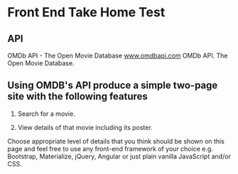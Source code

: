 # Front End Take Home Test

## API
OMDb API - The Open Movie Database
www.omdbapi.com
OMDb API. The Open Movie Database.

## Using OMDB's API produce a simple two-page site with the following features

1. Search for a movie.

2. View details of that movie including its poster.

Choose appropriate level of details that you think should be shown on this page and feel free to use any front-end framework of your choice e.g. Bootstrap, Materialize, jQuery, Angular or just plain vanilla JavaScript and/or CSS.

